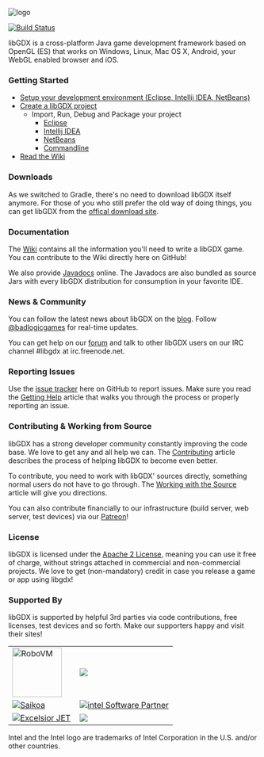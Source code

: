 ![logo](http://libgdx.badlogicgames.com/img/logo.png)

[![Build Status](http://144.76.220.132:8080/buildStatus/icon?job=libgdx)](http://144.76.220.132:8080/job/libgdx/)

libGDX is a cross-platform Java game development framework based on 
OpenGL (ES) that works on Windows, Linux, Mac OS X, Android, your
WebGL enabled browser and iOS.

### Getting Started
  * [Setup your development environment (Eclipse, Intellij IDEA, NetBeans)](https://github.com/libgdx/libgdx/wiki/Setting-up-your-Development-Environment-%28Eclipse%2C-Intellij-IDEA%2C-NetBeans%29)
  * [Create a libGDX project](https://github.com/libgdx/libgdx/wiki/Project-Setup-Gradle)
    * Import, Run, Debug and Package your project
      * [Eclipse](https://github.com/libgdx/libgdx/wiki/Gradle-and-Eclipse)
      * [Intellij IDEA](https://github.com/libgdx/libgdx/wiki/Gradle-and-Intellij-IDEA)
      * [NetBeans](https://github.com/libgdx/libgdx/wiki/Gradle-and-NetBeans)
      * [Commandline](https://github.com/libgdx/libgdx/wiki/Gradle-on-the-Commandline)
  * [Read the Wiki](https://github.com/libgdx/libgdx/wiki)

### Downloads
As we switched to Gradle, there's no need to download libGDX itself anymore. For those of you who still prefer the old way of doing things, you can get libGDX from the [offical download site](http://libgdx.badlogicgames.com/download.html).

### Documentation
The [Wiki](https://github.com/libgdx/libgdx/wiki) contains all the information you'll need to write a 
libGDX game. You can contribute to the Wiki directly here on GitHub!

We also provide [Javadocs](http://libgdx.badlogicgames.com/nightlies/docs/api/) online. The Javadocs are
also bundled as source Jars with every libGDX distribution for consumption in your favorite IDE.

### News & Community
You can follow the latest news about libGDX on the [blog](http://www.badlogicgames.com). Follow
[@badlogicgames](https://twitter.com/badlogicgames) for real-time updates.

You can get help on our [forum](http://badlogicgames.com/forum/) and talk to other libGDX 
users on our IRC channel #libgdx at irc.freenode.net.

### Reporting Issues
Use the [issue tracker](https://github.com/libgdx/libgdx/issues?page=1&state=open) here on GitHub to report issues. Make sure you read the 
[Getting Help](https://github.com/libgdx/libgdx/wiki/Getting-help) article that walks you through
the process or properly reporting an issue.

### Contributing & Working from Source
libGDX has a strong developer community constantly improving the code base. We love to
get any and all help we can. The [Contributing](https://github.com/libgdx/libgdx/wiki/Contributing) 
article describes the process of helping libGDX to become even better.

To contribute, you need to work with libGDX' sources directly, something normal users do not
have to go through. The [Working with the Source](https://github.com/libgdx/libgdx/wiki/Working-from-source)
article will give you directions.

You can also contribute financially to our infrastructure (build server, web server, test devices) via our [Patreon](http://patreon.com/libgdx)!

### License
libGDX is licensed under the [Apache 2 License](http://www.apache.org/licenses/LICENSE-2.0.html), meaning you
can use it free of charge, without strings attached in commercial and non-commercial projects. We love to
get (non-mandatory) credit in case you release a game or app using libgdx!

### Supported By
libGDX is supported by helpful 3rd parties via code contributions, free licenses, test devices and so forth. Make our supporters happy and visit their sites!

<table>
<tr>
<td><a href="http://bit.ly/robovmgdx"><img height="100" style="margin-right:20px" src="http://libgdx.badlogicgames.com/img/robovm.png" alt="RoboVM" /></a></td>
<td><a href="http://bit.ly/spinegdx"><img src="http://libgdx.badlogicgames.com/img/spine.png"></a></td>
</tr>

<tr>
<td><a href="http://bit.ly/saikoagdx"><img style="margin-right:20px" src="http://libgdx.badlogicgames.com/img/saikoa.png" alt="Saikoa" /></a></td>
<td><a href="http://bit.ly/intelgdx"><img src="http://libgdx.badlogicgames.com/img/intel.png" alt="intel Software Partner" /></a></td>
</tr>

<tr>
<td><a href="http://bit.ly/jetblog"><img src="http://libgdx.badlogicgames.com/img/excelsior.png" alt="Excelsior JET"></a></td>
<td><a href="http://bit.ly/nextpeergdx"><img src="http://libgdx.badlogicgames.com/img/nextpeer.png"></a></td>
</tr>
</table>


Intel and the Intel logo are trademarks of Intel Corporation in the U.S. and/or other countries.
